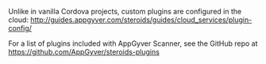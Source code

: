 Unlike in vanilla Cordova projects, custom plugins are configured in the cloud: http://guides.appgyver.com/steroids/guides/cloud_services/plugin-config/

For a list of plugins included with AppGyver Scanner, see the GitHub repo at https://github.com/AppGyver/steroids-plugins